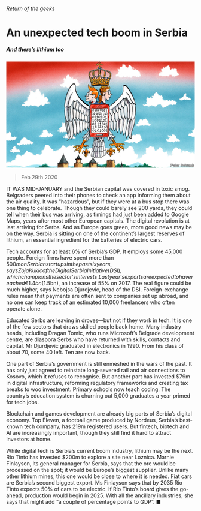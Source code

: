###### Return of the geeks

# An unexpected tech boom in Serbia 

##### And there’s lithium too 

![image](images/20200229_EUD001_1.jpg) 

> Feb 29th 2020 

IT WAS MID-JANUARY and the Serbian capital was covered in toxic smog. Belgraders peered into their phones to check an app informing them about the air quality. It was “hazardous”, but if they were at a bus stop there was one thing to celebrate. Though they could barely see 200 yards, they could tell when their bus was arriving, as timings had just been added to Google Maps, years after most other European capitals. The digital revolution is at last arriving for Serbs. And as Europe goes green, more good news may be on the way. Serbia is sitting on one of the continent’s largest reserves of lithium, an essential ingredient for the batteries of electric cars.

Tech accounts for at least 6% of Serbia’s GDP. It employs some 45,000 people. Foreign firms have spent more than $500m on Serbian startups in the past six years, says Zoja Kukic of the Digital Serbia Initiative (DSI), which champions the sector’s interests. Last year’s exports are expected to have reached €1.4bn ($1.5bn), an increase of 55% on 2017. The real figure could be much higher, says Nebojsa Djurdjevic, head of the DSI. Foreign-exchange rules mean that payments are often sent to companies set up abroad, and no one can keep track of an estimated 10,000 freelancers who often operate alone.


Educated Serbs are leaving in droves—but not if they work in tech. It is one of the few sectors that draws skilled people back home. Many industry heads, including Dragan Tomic, who runs Microsoft’s Belgrade development centre, are diaspora Serbs who have returned with skills, contacts and capital. Mr Djurdjevic graduated in electronics in 1990. From his class of about 70, some 40 left. Ten are now back.

One part of Serbia’s government is still enmeshed in the wars of the past. It has only just agreed to reinstate long-severed rail and air connections to Kosovo, which it refuses to recognise. But another part has invested $79m in digital infrastructure, reforming regulatory frameworks and creating tax breaks to woo investment. Primary schools now teach coding. The country’s education system is churning out 5,000 graduates a year primed for tech jobs.

Blockchain and games development are already big parts of Serbia’s digital economy. Top Eleven, a football game produced by Nordeus, Serbia’s best-known tech company, has 219m registered users. But fintech, biotech and AI are increasingly important, though they still find it hard to attract investors at home.

While digital tech is Serbia’s current boom industry, lithium may be the next. Rio Tinto has invested $200m to explore a site near Loznica. Marnie Finlayson, its general manager for Serbia, says that the ore would be processed on the spot; it would be Europe’s biggest supplier. Unlike many other lithium mines, this one would be close to where it is needed. Fiat cars are Serbia’s second biggest export. Ms Finlayson says that by 2035 Rio Tinto expects 50% of cars to be electric. If Rio Tinto’s board gives the go-ahead, production would begin in 2025. With all the ancillary industries, she says that might add “a couple of percentage points to GDP”. ■

